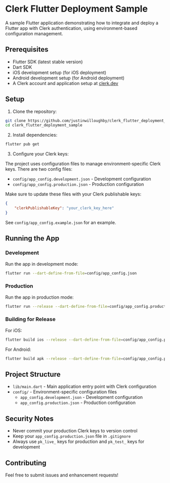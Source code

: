 # Clerk Flutter Deployment Sample

A sample Flutter application demonstrating how to integrate and deploy a Flutter app with Clerk authentication, using environment-based configuration management.

## Prerequisites

- Flutter SDK (latest stable version)
- Dart SDK
- iOS development setup (for iOS deployment)
- Android development setup (for Android deployment)
- A Clerk account and application setup at [clerk.dev](https://clerk.dev)

## Setup

1. Clone the repository:
```bash
git clone https://github.com/justinwilloughby/clerk_flutter_deployment_sample.git
cd clerk_flutter_deployment_sample
```

2. Install dependencies:
```bash
flutter pub get
```

3. Configure your Clerk keys:

The project uses configuration files to manage environment-specific Clerk keys. There are two config files:

- `config/app_config.development.json` - Development configuration
- `config/app_config.production.json` - Production configuration

Make sure to update these files with your Clerk publishable keys:

```json
{
    "clerkPublishableKey": "your_clerk_key_here"
}
```

See `config/app_config.example.json` for an example.

## Running the App

### Development

Run the app in development mode:

```bash
flutter run --dart-define-from-file=config/app_config.json
```

### Production

Run the app in production mode:

```bash
flutter run --release --dart-define-from-file=config/app_config.production.json
```

### Building for Release

For iOS:
```bash
flutter build ios --release --dart-define-from-file=config/app_config.production.json
```

For Android:
```bash
flutter build apk --release --dart-define-from-file=config/app_config.production.json
```

## Project Structure

- `lib/main.dart` - Main application entry point with Clerk configuration
- `config/` - Environment-specific configuration files
  - `app_config.development.json` - Development configuration
  - `app_config.production.json` - Production configuration

## Security Notes

- Never commit your production Clerk keys to version control
- Keep your `app_config.production.json` file in `.gitignore`
- Always use `pk_live_` keys for production and `pk_test_` keys for development

## Contributing

Feel free to submit issues and enhancement requests!

